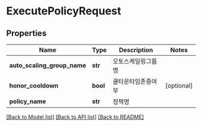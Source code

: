 # ExecutePolicyRequest

## Properties
Name | Type | Description | Notes
------------ | ------------- | ------------- | -------------
**auto_scaling_group_name** | **str** | 오토스케일링그룹명 | 
**honor_cooldown** | **bool** | 쿨타운타임존중여부 | [optional] 
**policy_name** | **str** | 정책명 | 

[[Back to Model list]](../README.md#documentation-for-models) [[Back to API list]](../README.md#documentation-for-api-endpoints) [[Back to README]](../README.md)


